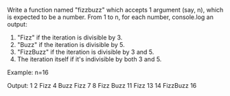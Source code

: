 Write a function named "fizzbuzz" which accepts 1 argument (say, n), which is expected to be a number.
From 1 to n, for each number, console.log an output:
1. "Fizz" if the iteration is divisible by 3.
2. "Buzz" if the iteration is divisible by 5.
3. "FizzBuzz" if the iteration is divisible by 3 and 5.
4. The iteration itself if it's indivisible by both 3 and 5.

Example:
n=16

Output:
1
2
Fizz
4
Buzz
Fizz
7
8
Fizz
Buzz
11
Fizz
13
14
FizzBuzz
16